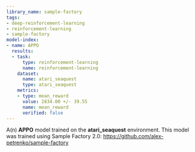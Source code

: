 ```yaml
---
library_name: sample-factory
tags:
- deep-reinforcement-learning
- reinforcement-learning
- sample-factory
model-index:
- name: APPO
  results:
  - task:
      type: reinforcement-learning
      name: reinforcement-learning
    dataset:
      name: atari_seaquest
      type: atari_seaquest
    metrics:
    - type: mean_reward
      value: 2834.00 +/- 39.55
      name: mean_reward
      verified: false
---
```


A(n) **APPO** model trained on the **atari_seaquest** environment.
This model was trained using Sample Factory 2.0: https://github.com/alex-petrenko/sample-factory
    